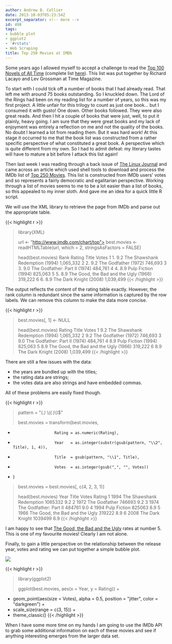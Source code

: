 ```yaml
---
author: Andrew B. Collier
date: 2013-10-03T05:23:54Z
excerpt_separator: <!-- more -->
id: 498
tags:
- bubble plot
- ggplot2
- '#rstats'
- Web Scraping
title: Top 250 Movies at IMDb
---
```


Some years ago I allowed myself to accept a challenge to read the [Top 100 Novels of All Time](http://entertainment.time.com/2005/10/16/all-time-100-novels/) (complete list [here](http://entertainment.time.com/2005/10/16/all-time-100-novels/slide/all/)). This list was put together by Richard Lacayo and Lev Grossman at Time Magazine.

To start with I could tick off a number of books that I had already read. That left me with around 75 books outstanding. So I knuckled down. The Lord of the Rings had been on my reading list for a number of years, so this was my first project. A little unfair for this trilogy to count as just one book... but I consumed it with gusto! One down. Other books followed. They were also great reads. And then I hit a couple of books that were just, well, to put it plainly, heavy going. I am sure that they were great books and my lack of enjoyment was entirely a reflection on me and not the quality of the books. No doubt I learned a lot from reading them. But it was hard work! At this stage it occurred to me that the book list was constructed from a rather specific perspective of what constituted a great book. A perspective which is quite different from my own. So I had to admit defeat: my literary tastes will have to mature a bit before I attack this list again!

Then last week I was reading through a back issue of [The Linux Journal](http://www.linuxjournal.com/) and came across an article which used shell tools to download and process the IMDb list of [Top 250 Movies](http://www.imdb.com/chart/top). This list is constructed from IMDb users' votes and so represents a fairly democratic and egalitarian perspective. Working through a list of movies seems to me to be a lot easier than a list of books, so this appealed to my inner sloth. And gave me an idea for a quick little R script.

We will use the XML library to retrieve the page from IMDb and parse out the appropriate table.

{{< highlight r >}}
> library(XML)
>
> url <- "http://www.imdb.com/chart/top">
> best.movies <- readHTMLTable(url, which = 2, stringsAsFactors = FALSE)
>
> head(best.movies)
  Rank Rating                                 Title     Votes
1   1.    9.2       The Shawshank Redemption (1994) 1,065,332
2   2.    9.2                  The Godfather (1972)   746,693
3   3.    9.0         The Godfather: Part II (1974)   484,761
4   4.    8.9                   Pulp Fiction (1994)   825,063
5   5.    8.9 The Good, the Bad and the Ugly (1966)   319,222
6   6.    8.9                The Dark Knight (2008) 1,039,499
{{< /highlight >}}

The output reflects the content of the rating table exactly. However, the rank column is redundant since the same information is captured by the row labels. We can remove this column to make the data more concise.

{{< highlight r >}}
> best.movies[, 1] <- NULL
>
> head(best.movies)
  Rating                                 Title     Votes
1    9.2       The Shawshank Redemption (1994) 1,065,332
2    9.2                  The Godfather (1972)   746,693
3    9.0         The Godfather: Part II (1974)   484,761
4    8.9                   Pulp Fiction (1994)   825,063
5    8.9 The Good, the Bad and the Ugly (1966)   319,222
6    8.9                The Dark Knight (2008) 1,039,499
{{< /highlight >}}

There are still a few issues with the data:

* the years are bundled up with the titles;
* the rating data are strings;
* the votes data are also strings and have embedded commas.

All of these problems are easily fixed though.

{{< highlight r >}}
> pattern = "(.*) \\((.*)\\)$"
>
> best.movies = transform(best.movies,
+                       Rating = as.numeric(Rating),
+                       Year   = as.integer(substr(gsub(pattern, "\\2", Title), 1, 4)),
+                       Title  = gsub(pattern, "\\1", Title),
+                       Votes  = as.integer(gsub(",", "", Votes))
+ )
>
> best.movies = best.movies[, c(4, 2, 3, 1)]
>
> head(best.movies)
  Year                          Title   Votes Rating
1 1994       The Shawshank Redemption 1065332    9.2
2 1972                  The Godfather  746693    9.2
3 1974         The Godfather: Part II  484761    9.0
4 1994                   Pulp Fiction  825063    8.9
5 1966 The Good, the Bad and the Ugly  319222    8.9
6 2008                The Dark Knight 1039499    8.9
{{< /highlight >}}

I am happy to see that [The Good, the Bad and the Ugly](http://www.imdb.com/title/tt0060196/) rates at number 5. This is one of my favourite movies! Clearly I am not alone.

Finally, to gain a little perspective on the relationship between the release year, votes and rating we can put together a simple bubble plot.

<img src="/img/2013/10/bubble-plot-movies.png">

{{< highlight r >}}
> library(ggplot2)
>
> ggplot(best.movies, aes(x = Year, y = Rating)) +
+   geom_point(aes(size = Votes), alpha = 0.5, position = "jitter", color = "darkgreen") +
+   scale_size(range = c(3, 15)) +
+   theme_classic()
{{< /highlight >}}

When I have some more time on my hands I am going to use the IMDb API to grab some additional information on each of these movies and see if anything interesting emerges from the larger data set.
